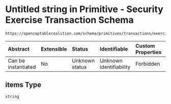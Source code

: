 # Untitled string in Primitive - Security Exercise Transaction Schema

```txt
https://opencaptablecoalition.com/schema/primitives/transactions/exercise/base_exercise#/properties/resulting_security_ids/items
```



| Abstract            | Extensible | Status         | Identifiable            | Custom Properties | Additional Properties | Access Restrictions | Defined In                                                                                                                 |
| :------------------ | :--------- | :------------- | :---------------------- | :---------------- | :-------------------- | :------------------ | :------------------------------------------------------------------------------------------------------------------------- |
| Can be instantiated | No         | Unknown status | Unknown identifiability | Forbidden         | Allowed               | none                | [BaseExercise.schema.json*](../../schema/primitives/transactions/exercise/BaseExercise.schema.json "open original schema") |

## items Type

`string`
